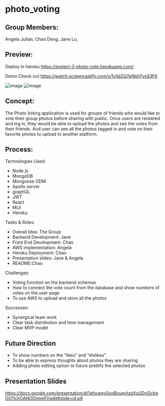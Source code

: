 # photo_voting

## Group Members:

Angela Julian, Chao Deng, Jane Lu, 

## Preview:
Deploy in heroku
https://project-3-photo-vote.herokuapp.com/

Demo Check out
https://watch.screencastify.com/v/1ylld2Q7el9shTysS3F6

![image](https://user-images.githubusercontent.com/82790906/136681939-c3b2991b-a049-4c30-8fec-e0d0e193d15f.png)
![image](https://user-images.githubusercontent.com/82790906/136681969-9ebc2931-2d78-4ced-a20b-e6741febc20e.png)



## Concept:

The Photo Voting application is used for groups of friends who would like to vote their group photos before sharing with public. Once users are reistered and log in, they would be able to upload the photos and see the votes from their friends. And user can see all the photos tagged in and vote on their favorite photos to upload to another platform.


## Process:

Technologies Used:

- Node js
- MongoDB
- Mongoose ODM
- Apollo server
- graphQL
- JWT
- React
- MUI
- Heroku



Tasks & Roles:

- Overall Idea: The Group
- Backend Development: Jane
- Front End Development: Chao 
- AWS implementation: Angela
- Heroku Deployment: Chao
- Presentation slides: Jane & Angela
- README:Chao

Challenges:

- Voting function on the backend schemas
- How to connect the vote count from the database and show numbers of votes on the user page 
- To use AWS to upload and store all the photos

Successes:

- Synergical team work
- Clear task distribution and time management
- Clear MVP model 

## Future Direction

- To show numbers on the “likes” and “dislikes”
- To be able to express thoughts about photos they are sharing
- Adding photo editing option to future prettify the selected photos

## Presentation Slides

https://docs.google.com/presentation/d/1afsupsy0oqBxuqvIzaXuUDvGchqG07tchOANODimmFI/edit#slide=id.p9


